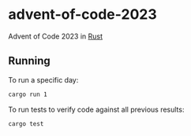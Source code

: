 # advent-of-code-2023

Advent of Code 2023 in [Rust](https://www.rust-lang.org/)

## Running

To run a specific day:

```bash
cargo run 1
```

To run tests to verify code against all previous results:

```bash
cargo test
```
